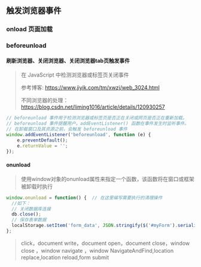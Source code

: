 ## 触发浏览器事件

### onload 页面加载



### beforeunload

####  刷新浏览器、关闭浏览器、关闭浏览器tab页触发事件

> 在 JavaScript 中检测浏览器或标签页关闭事件
>
> 参考博客: https://www.jiyik.com/tm/xwzj/web_3024.html 
>
> 不同浏览器的处理：https://blog.csdn.net/liming1016/article/details/120930257

```javascript
// beforeunload 事件用于检测浏览器或标签页是否正在关闭或网页是否正在重新加载。
// beforeunload 事件提醒用户。addEventListener() 函数在事件发生时监听事件。
// 在卸载窗口及其资源之前，会触发 beforeunload 事件
window.addEventListener('beforeunload', function (e) {
 	e.preventDefault();
 	e.returnValue = '';
});
```

#### onunload

> 使用window对象的onunload属性来指定一个函数，该函数将在窗口或框架被卸载时执行

```javascript
window.onunload = function() {  // 在这里编写需要执行的清理操作
  //如下：
  // 关闭数据库连接
  db.close();
  // 保存表单数据
  localStorage.setItem('form_data', JSON.stringify($('#myForm').serializeArray()));
};
```



>click，document write，document open，document close，window close ，window navigate ，window NavigateAndFind,location replace,location reload,form submit
